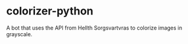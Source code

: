 # colorizer-python

A bot that uses the API from Hellth Sorgsvartvras to colorize images in grayscale.